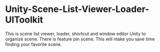# Unity-Scene-List-Viewer-Loader-UIToolkit
This is scene list viewer, loader, shortcut and window editor Unity to organize scene. There is feature pin scene. This will make you save time finding your favorite scene.
